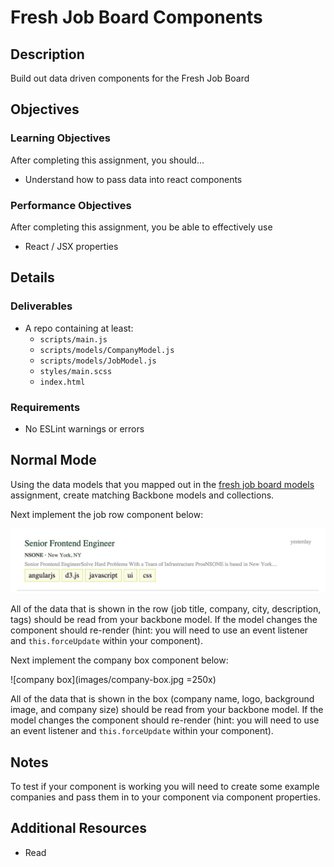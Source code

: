 # Fresh Job Board Components

## Description
Build out data driven components for the Fresh Job Board


## Objectives

### Learning Objectives

After completing this assignment, you should…

* Understand how to pass data into react components


### Performance Objectives

After completing this assignment, you be able to effectively use

* React / JSX properties



## Details

### Deliverables

* A repo containing at least:
  * `scripts/main.js`
  * `scripts/models/CompanyModel.js`
  * `scripts/models/JobModel.js`
  * `styles/main.scss`
  * `index.html`

### Requirements

* No ESLint warnings or errors


## Normal Mode
Using the data models that you mapped out in the [fresh job board models](https://github.com/TIY-Austin-Front-End-Engineering/fresh-job-board-models) assignment, create matching Backbone models and collections.

Next implement the job row component below:

![job row](images/job-row.jpg)

All of the data that is shown in the row (job title, company, city, description, tags) should be read from your backbone model. If the model changes the component should re-render (hint: you will need to use an event listener and `this.forceUpdate` within your component).

Next implement the company box component below:

![company box](images/company-box.jpg =250x)

All of the data that is shown in the box (company name, logo, background image, and company size) should be read from your backbone model. If the model changes the component should re-render (hint: you will need to use an event listener and `this.forceUpdate` within your component).


## Notes

To test if your component is working you will need to create some example companies and pass them in to your component via component properties.

## Additional Resources

* Read []()
